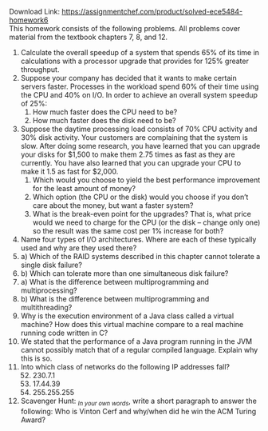 Download Link: https://assignmentchef.com/product/solved-ece5484-homework6
<br>
This homework consists of the following problems. All problems cover material from the textbook chapters 7, 8, and 12.

<ol>

 <li>Calculate the overall speedup of a system that spends 65% of its time in calculations with a processor upgrade that provides for 125% greater throughput.</li>

 <li>Suppose your company has decided that it wants to make certain servers faster. Processes in the workload spend 60% of their time using the CPU and 40% on I/O. In order to achieve an overall system speedup of 25%:

  <ol>

   <li>How much faster does the CPU need to be?</li>

   <li>How much faster does the disk need to be?</li>

  </ol></li>

 <li>Suppose the daytime processing load consists of 70% CPU activity and 30% disk activity. Your customers are complaining that the system is slow. After doing some research, you have learned that you can upgrade your disks for $1,500 to make them 2.75 times as fast as they are currently. You have also learned that you can upgrade your CPU to make it 1.5 as fast for $2,000.

  <ol>

   <li>Which would you choose to yield the best performance improvement for the least amount of money?</li>

   <li>Which option (the CPU or the disk) would you choose if you don’t care about the money, but want a faster system?</li>

   <li>What is the break-even point for the upgrades? That is, what price would we need to charge for the CPU (or the disk – change only one) so the result was the same cost per 1% increase for both?</li>

  </ol></li>

 <li>Name four types of I/O architectures. Where are each of these typically used and why are they used there?</li>

 <li>a) Which of the RAID systems described in this chapter cannot tolerate a single disk failure?</li>

 <li>b) Which can tolerate more than one simultaneous disk failure?</li>

 <li>a) What is the difference between multiprogramming and multiprocessing?</li>

 <li>b) What is the difference between multiprogramming and multithreading?</li>

 <li>Why is the execution environment of a Java class called a virtual machine? How does this virtual machine compare to a real machine running code written in C?</li>

 <li>We stated that the performance of a Java program running in the JVM cannot possibly match that of a regular compiled language. Explain why this is so.</li>

 <li>Into which class of networks do the following IP addresses fall?

  <ol start="52">

   <li>230.7.1</li>

   <li>17.44.39</li>

   <li>255.255.255</li>

  </ol></li>

 <li>Scavenger Hunt: <em><sub>In your own words</sub></em>, write a short paragraph to answer the following: Who is Vinton Cerf and why/when did he win the ACM Turing Award?</li>

</ol>